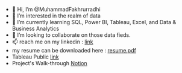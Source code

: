 - 👋 Hi, I’m @MuhammadFakhrurradhi
- 👀 I’m interested in the realm of data
- 🌱 I’m currently learning SQL, Power BI, Tableau, Excel, and Data & Business Analytics
- 💞️ I’m looking to collaborate on those data fieds.
- 📫 reach me on my linkedin : [link](https://www.linkedin.com/in/muhammad-fakhrurradhi)
- my resume can be downloaded here : [resume.pdf](https://github.com/MuhammadFakhrurradhi/MuhammadFakhrurradhi/files/12782027/muhammad.fakhrurradhi.pdf)
- Tableau Public [link](https://public.tableau.com/app/profile/muhammad.fakhrurradhi)
- Project's Walk-through [Notion](https://muhammadfakhrurradhi.notion.site/Posted-Projects-adeacad67f4b45fd87da78f2275d03b8?pvs=4)


<!---
MuhammadFakhrurradhi/MuhammadFakhrurradhi is a ✨ special ✨ repository because its `README.md` (this file) appears on your GitHub profile.
You can click the Preview link to take a look at your changes.
--->
